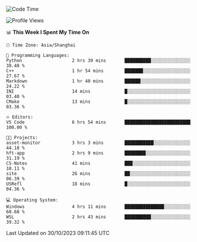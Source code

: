 <!--START_SECTION:waka-->
![Code Time](http://img.shields.io/badge/Code%20Time-1%2C327%20hrs%2057%20mins-blue)

![Profile Views](http://img.shields.io/badge/Profile%20Views-0-blue)

📊 **This Week I Spent My Time On** 

```text
🕑︎ Time Zone: Asia/Shanghai

💬 Programming Languages: 
Python                   2 hrs 39 mins       ██████████░░░░░░░░░░░░░░░   38.48 % 
C++                      1 hr 54 mins        ███████░░░░░░░░░░░░░░░░░░   27.67 % 
Markdown                 1 hr 40 mins        ██████░░░░░░░░░░░░░░░░░░░   24.22 % 
INI                      14 mins             █░░░░░░░░░░░░░░░░░░░░░░░░   03.40 % 
CMake                    13 mins             █░░░░░░░░░░░░░░░░░░░░░░░░   03.36 % 

🔥 Editors: 
VS Code                  6 hrs 54 mins       █████████████████████████   100.00 % 

🐱‍💻 Projects: 
asset-monitor            3 hrs 3 mins        ███████████░░░░░░░░░░░░░░   44.18 % 
hft-app                  2 hrs 9 mins        ████████░░░░░░░░░░░░░░░░░   31.19 % 
CS-Notes                 41 mins             ███░░░░░░░░░░░░░░░░░░░░░░   10.11 % 
site                     26 mins             ██░░░░░░░░░░░░░░░░░░░░░░░   06.39 % 
USRefl                   18 mins             █░░░░░░░░░░░░░░░░░░░░░░░░   04.36 % 

💻 Operating System: 
Windows                  4 hrs 11 mins       ███████████████░░░░░░░░░░   60.68 % 
WSL                      2 hrs 43 mins       ██████████░░░░░░░░░░░░░░░   39.32 % 
```


 Last Updated on 30/10/2023 09:11:45 UTC
<!--END_SECTION:waka-->